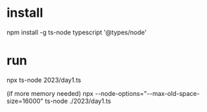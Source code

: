 # install

npm install -g ts-node typescript '@types/node'

# run

npx ts-node 2023/day1.ts

(if more memory needed)
npx --node-options="--max-old-space-size=16000" ts-node ./2023/day1.ts